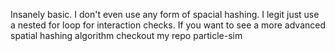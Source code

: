 Insanely basic. I don't even use any form of spacial hashing. I legit just use a nested for loop for interaction checks. If you want to see a more advanced spatial hashing algorithm checkout my repo particle-sim

